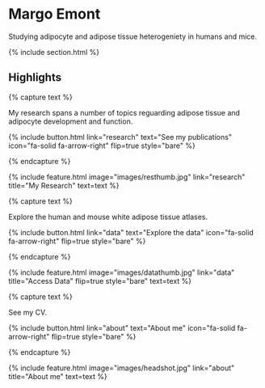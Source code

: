 ---
---

# Margo Emont

Studying adipocyte and adipose tissue heterogeniety in humans and mice.

{% include section.html %}

## Highlights

{% capture text %}

My research spans a number of topics reguarding adipose tissue and adipocyte development and function.

{%
  include button.html
  link="research"
  text="See my publications"
  icon="fa-solid fa-arrow-right"
  flip=true
  style="bare"
%}

{% endcapture %}

{%
  include feature.html
  image="images/resthumb.jpg"
  link="research"
  title="My Research"
  text=text
%}

{% capture text %}

Explore the human and mouse white adipose tissue atlases.

{%
  include button.html
  link="data"
  text="Explore the data"
  icon="fa-solid fa-arrow-right"
  flip=true
  style="bare"
%}

{% endcapture %}

{%
  include feature.html
  image="images/datathumb.jpg"
  link="data"
  title="Access Data"
  flip=true
  style="bare"
  text=text
%}

{% capture text %}

See my CV.

{%
  include button.html
  link="about"
  text="About me"
  icon="fa-solid fa-arrow-right"
  flip=true
  style="bare"
%}

{% endcapture %}

{%
  include feature.html
  image="images/headshot.jpg"
  link="about"
  title="About me"
  text=text
%}
